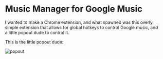 # Music Manager for Google Music

I wanted to make a Chrome extension, and what spawned was this
overly simple extension that allows for global hotkeys to
control Google music, and a little popout dude to control it.

This is the little popout dude:

![popout](http://dl.dropbox.com/u/1030/popout.png)

